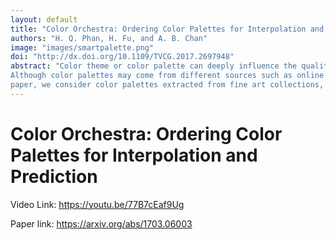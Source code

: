 ```yaml
---
layout: default
title: "Color Orchestra: Ordering Color Palettes for Interpolation and Prediction"
authors: "H. Q. Phan, H. Fu, and A. B. Chan"
image: "images/smartpalette.png"
doi: "http://dx.doi.org/10.1109/TVCG.2017.2697948"
abstract: "Color theme or color palette can deeply influence the quality and the feeling of a photograph or a graphical design.
Although color palettes may come from different sources such as online crowd-sourcing, photographs and graphical designs, in this
paper, we consider color palettes extracted from fine art collections, which we believe to be an abundant source of stylistic and unique color themes. We aim to capture color styles embedded in these collections by means of statistical models and to build practical applications upon these models. As artists often use their personal color themes in their paintings, making these palettes appear frequently in the dataset, we employed density estimation to capture the characteristics of palette data. Via density estimation, we carried out various predictions and interpolations on palettes, which led to promising applications such as photo-style exploration, real-time color suggestion, and enriched photo recolorization. It was, however, challenging to apply density estimation to palette data as palettes often come as unordered sets of colors, which make it difficult to use conventional metrics on them. To this end, we developed a divide-and-conquer sorting algorithm to rearrange the colors in the palettes in a coherent order, which allows meaningful interpolation between color palettes."
---
```


# Color Orchestra: Ordering Color Palettes for Interpolation and Prediction

Video Link: https://youtu.be/77B7cEaf9Ug

Paper link: https://arxiv.org/abs/1703.06003
